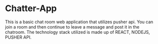 # Chatter-App

This is a basic chat room web application that utilizes pusher api. You can join a room and then continue to leave a message and post it in the chatroom. The technology stack utilized is made up of REACT, NODEJS, PUSHER API.
